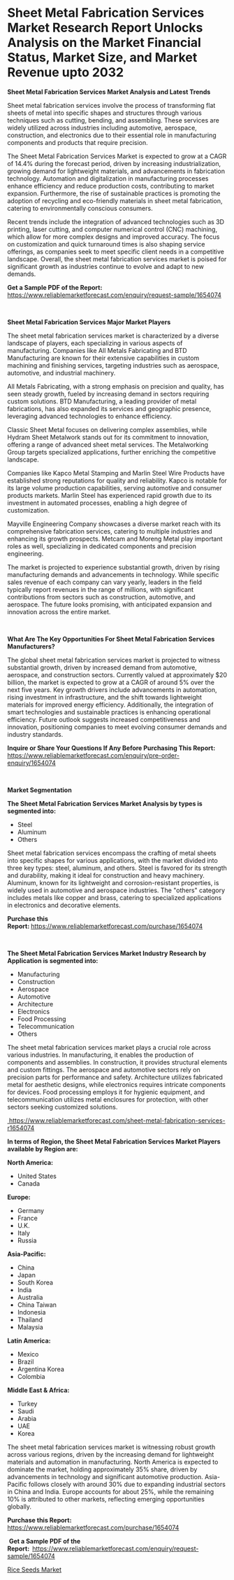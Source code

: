<p><h1>Sheet Metal Fabrication Services Market Research Report Unlocks Analysis on the Market Financial Status, Market Size, and Market Revenue upto 2032</h1></p><p><strong>Sheet Metal Fabrication Services Market Analysis and Latest Trends</strong></p>
<p><p>Sheet metal fabrication services involve the process of transforming flat sheets of metal into specific shapes and structures through various techniques such as cutting, bending, and assembling. These services are widely utilized across industries including automotive, aerospace, construction, and electronics due to their essential role in manufacturing components and products that require precision.</p><p>The Sheet Metal Fabrication Services Market is expected to grow at a CAGR of 14.4% during the forecast period, driven by increasing industrialization, growing demand for lightweight materials, and advancements in fabrication technology. Automation and digitalization in manufacturing processes enhance efficiency and reduce production costs, contributing to market expansion. Furthermore, the rise of sustainable practices is promoting the adoption of recycling and eco-friendly materials in sheet metal fabrication, catering to environmentally conscious consumers.</p><p>Recent trends include the integration of advanced technologies such as 3D printing, laser cutting, and computer numerical control (CNC) machining, which allow for more complex designs and improved accuracy. The focus on customization and quick turnaround times is also shaping service offerings, as companies seek to meet specific client needs in a competitive landscape. Overall, the sheet metal fabrication services market is poised for significant growth as industries continue to evolve and adapt to new demands.</p></p>
<p><strong>Get a Sample PDF of the Report:&nbsp;</strong> <a href="https://www.reliablemarketforecast.com/enquiry/request-sample/1654074?utm_campaign=2853&utm_medium=2&utm_source=Github&utm_content=ia&utm_term=06032025&utm_id=sheet-metal-fabrication-services">https://www.reliablemarketforecast.com/enquiry/request-sample/1654074</a></p>
<p>&nbsp;</p>
<p><strong>Sheet Metal Fabrication Services Major Market Players</strong></p>
<p><p>The sheet metal fabrication services market is characterized by a diverse landscape of players, each specializing in various aspects of manufacturing. Companies like All Metals Fabricating and BTD Manufacturing are known for their extensive capabilities in custom machining and finishing services, targeting industries such as aerospace, automotive, and industrial machinery.</p><p>All Metals Fabricating, with a strong emphasis on precision and quality, has seen steady growth, fueled by increasing demand in sectors requiring custom solutions. BTD Manufacturing, a leading provider of metal fabrications, has also expanded its services and geographic presence, leveraging advanced technologies to enhance efficiency.</p><p>Classic Sheet Metal focuses on delivering complex assemblies, while Hydram Sheet Metalwork stands out for its commitment to innovation, offering a range of advanced sheet metal services. The Metalworking Group targets specialized applications, further enriching the competitive landscape.</p><p>Companies like Kapco Metal Stamping and Marlin Steel Wire Products have established strong reputations for quality and reliability. Kapco is notable for its large volume production capabilities, serving automotive and consumer products markets. Marlin Steel has experienced rapid growth due to its investment in automated processes, enabling a high degree of customization.</p><p>Mayville Engineering Company showcases a diverse market reach with its comprehensive fabrication services, catering to multiple industries and enhancing its growth prospects. Metcam and Moreng Metal play important roles as well, specializing in dedicated components and precision engineering.</p><p>The market is projected to experience substantial growth, driven by rising manufacturing demands and advancements in technology. While specific sales revenue of each company can vary yearly, leaders in the field typically report revenues in the range of millions, with significant contributions from sectors such as construction, automotive, and aerospace. The future looks promising, with anticipated expansion and innovation across the entire market.</p></p>
<p>&nbsp;</p>
<p><strong>What Are The Key Opportunities For Sheet Metal Fabrication Services Manufacturers?</strong></p>
<p><p>The global sheet metal fabrication services market is projected to witness substantial growth, driven by increased demand from automotive, aerospace, and construction sectors. Currently valued at approximately $20 billion, the market is expected to grow at a CAGR of around 5% over the next five years. Key growth drivers include advancements in automation, rising investment in infrastructure, and the shift towards lightweight materials for improved energy efficiency. Additionally, the integration of smart technologies and sustainable practices is enhancing operational efficiency. Future outlook suggests increased competitiveness and innovation, positioning companies to meet evolving consumer demands and industry standards.</p></p>
<p><strong>Inquire or Share Your Questions If Any Before Purchasing This Report:</strong> <a href="https://www.reliablemarketforecast.com/enquiry/pre-order-enquiry/1654074?utm_campaign=2853&utm_medium=2&utm_source=Github&utm_content=ia&utm_term=06032025&utm_id=sheet-metal-fabrication-services">https://www.reliablemarketforecast.com/enquiry/pre-order-enquiry/1654074</a></p>
<p>&nbsp;</p>
<p><strong>Market Segmentation</strong></p>
<p><strong>The Sheet Metal Fabrication Services Market Analysis by types is segmented into:</strong></p>
<p><ul><li>Steel</li><li>Aluminum</li><li>Others</li></ul></p>
<p><p>Sheet metal fabrication services encompass the crafting of metal sheets into specific shapes for various applications, with the market divided into three key types: steel, aluminum, and others. Steel is favored for its strength and durability, making it ideal for construction and heavy machinery. Aluminum, known for its lightweight and corrosion-resistant properties, is widely used in automotive and aerospace industries. The "others" category includes metals like copper and brass, catering to specialized applications in electronics and decorative elements.</p></p>
<p><strong>Purchase this Report:&nbsp;</strong><a href="https://www.reliablemarketforecast.com/purchase/1654074?utm_campaign=2853&utm_medium=2&utm_source=Github&utm_content=ia&utm_term=06032025&utm_id=sheet-metal-fabrication-services">https://www.reliablemarketforecast.com/purchase/1654074</a></p>
<p>&nbsp;</p>
<p><strong>The Sheet Metal Fabrication Services Market Industry Research by Application is segmented into:</strong></p>
<p><ul><li>Manufacturing</li><li>Construction</li><li>Aerospace</li><li>Automotive</li><li>Architecture</li><li>Electronics</li><li>Food Processing</li><li>Telecommunication</li><li>Others</li></ul></p>
<p><p>The sheet metal fabrication services market plays a crucial role across various industries. In manufacturing, it enables the production of components and assemblies. In construction, it provides structural elements and custom fittings. The aerospace and automotive sectors rely on precision parts for performance and safety. Architecture utilizes fabricated metal for aesthetic designs, while electronics requires intricate components for devices. Food processing employs it for hygienic equipment, and telecommunication utilizes metal enclosures for protection, with other sectors seeking customized solutions.</p></p>
<p><a href="https://www.reliablemarketforecast.com/sheet-metal-fabrication-services-r1654074?utm_campaign=2853&utm_medium=2&utm_source=Github&utm_content=ia&utm_term=06032025&utm_id=sheet-metal-fabrication-services">&nbsp;https://www.reliablemarketforecast.com/sheet-metal-fabrication-services-r1654074</a></p>
<p><strong>In terms of Region, the Sheet Metal Fabrication Services Market Players available by Region are:</strong></p>
<p>
    <p> <strong> North America: </strong>
        <ul>
            <li>United States</li>
            <li>Canada</li>
        </ul>
        </p> 
    <p> <strong> Europe: </strong>
        <ul>
            <li>Germany</li>
            <li>France</li>
            <li>U.K.</li>
            <li>Italy</li>
            <li>Russia</li>
        </ul>
        </p> 
    <p> <strong> Asia-Pacific: </strong>
        <ul>
            <li>China</li>
            <li>Japan</li>
            <li>South Korea</li>
            <li>India</li>
            <li>Australia</li>
            <li>China Taiwan</li>
            <li>Indonesia</li>
            <li>Thailand</li>
            <li>Malaysia</li>
        </ul>
        </p> 
    <p> <strong> Latin America: </strong>
        <ul>
            <li>Mexico</li>
            <li>Brazil</li>
            <li>Argentina Korea</li>
            <li>Colombia</li>
        </ul>
        </p> 
    <p> <strong> Middle East & Africa: </strong>
        <ul>
            <li>Turkey</li>
            <li>Saudi</li>
            <li>Arabia</li>
            <li>UAE</li>
            <li>Korea</li>
        </ul>
    </p>
    </p>
<p><p>The sheet metal fabrication services market is witnessing robust growth across various regions, driven by the increasing demand for lightweight materials and automation in manufacturing. North America is expected to dominate the market, holding approximately 35% share, driven by advancements in technology and significant automotive production. Asia-Pacific follows closely with around 30% due to expanding industrial sectors in China and India. Europe accounts for about 25%, while the remaining 10% is attributed to other markets, reflecting emerging opportunities globally.</p></p>
<p><strong>Purchase this Report: </strong><a href="https://www.reliablemarketforecast.com/purchase/1654074?utm_campaign=2853&utm_medium=2&utm_source=Github&utm_content=ia&utm_term=06032025&utm_id=sheet-metal-fabrication-services">https://www.reliablemarketforecast.com/purchase/1654074</a></p>
<p>&nbsp;<strong>Get a Sample PDF of the Report:&nbsp;&nbsp;</strong><a href="https://www.reliablemarketforecast.com/enquiry/request-sample/1654074?utm_campaign=2853&utm_medium=2&utm_source=Github&utm_content=ia&utm_term=06032025&utm_id=sheet-metal-fabrication-services">https://www.reliablemarketforecast.com/enquiry/request-sample/1654074</a></p>
<p><strong></strong></p>
<p><p><a href="https://github.com/saaindosya/Market-Research-Report-List-1/blob/main/rice-seeds-market.md?utm_campaign=2853&utm_medium=2&utm_source=Github&utm_content=ia&utm_term=06032025&utm_id=sheet-metal-fabrication-services">Rice Seeds Market</a></p></p>